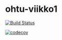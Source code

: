 # ohtu-viikko1

[![Build Status](https://travis-ci.org/perander/ohtu-viikko1.svg?branch=master)](https://travis-ci.org/perander/ohtu-viikko1)


[![codecov](https://codecov.io/gh/perander/ohtu-viikko1/branch/master/graph/badge.svg)](https://codecov.io/gh/perander/ohtu-viikko1)
